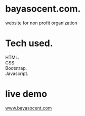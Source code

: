 # bayasocent.com. 
website for non profit organization 

# Tech used.  
HTML.  
CSS      
Bootstrap.     
Javascript.    

# live demo  
www.bayasocent.com
